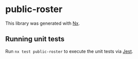 # public-roster

This library was generated with [Nx](https://nx.dev).

## Running unit tests

Run `nx test public-roster` to execute the unit tests via [Jest](https://jestjs.io).
